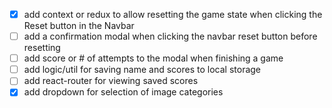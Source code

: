 - [x] add context or redux to allow resetting the game state when clicking the Reset button in the Navbar
- [ ] add a confirmation modal when clicking the navbar reset button before resetting
- [ ] add score or # of attempts to the modal when finishing a game
- [ ] add logic/util for saving name and scores to local storage
- [ ] add react-router for viewing saved scores
- [x] add dropdown for selection of image categories
